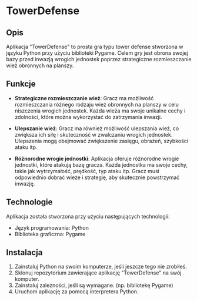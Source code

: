 
# TowerDefense

## Opis

Aplikacja "TowerDefense" to prosta gra typu tower defense stworzona w języku Python przy użyciu biblioteki Pygame. Celem gry jest obrona swojej bazy przed inwazją wrogich jednostek poprzez strategiczne rozmieszczanie wież obronnych na planszy.

## Funkcje

- **Strategiczne rozmieszczanie wież**: Gracz ma możliwość rozmieszczania różnego rodzaju wież obronnych na planszy w celu niszczenia wrogich jednostek. Każda wieża ma swoje unikalne cechy i zdolności, które można wykorzystać do zatrzymania inwazji.

- **Ulepszanie wież**: Gracz ma również możliwość ulepszania wież, co zwiększa ich siłę i skuteczność w zwalczaniu wrogich jednostek. Ulepszenia mogą obejmować zwiększenie zasięgu, obrażeń, szybkości ataku itp.

- **Różnorodne wrogie jednostki**: Aplikacja oferuje różnorodne wrogie jednostki, które atakują bazę gracza. Każda jednostka ma swoje cechy, takie jak wytrzymałość, prędkość, typ ataku itp. Gracz musi odpowiednio dobrać wieże i strategię, aby skutecznie powstrzymać inwazję.

## Technologie

Aplikacja została stworzona przy użyciu następujących technologii:

- Język programowania: Python
- Biblioteka graficzna: Pygame

## Instalacja

1. Zainstaluj Python na swoim komputerze, jeśli jeszcze tego nie zrobiłeś.
2. Sklonuj repozytorium zawierające aplikację "TowerDefense" na swój komputer.
3. Zainstaluj zależności, jeśli są wymagane. (np. bibliotekę Pygame)
4. Uruchom aplikację za pomocą interpretera Python.
